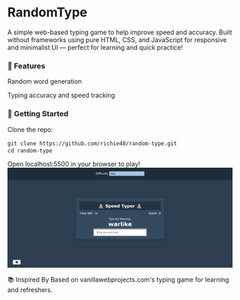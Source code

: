 # RandomType
A simple web-based typing game to help improve speed and accuracy. Built without frameworks using pure HTML, CSS, and JavaScript for responsive and minimalist UI — perfect for learning and quick practice!   

### 🎯 Features
Random word generation   
   
Typing accuracy and speed tracking    
   
### 🚀 Getting Started
Clone the repo:
```
git clone https://github.com/richie48/random-type.git
cd random-type
```
Open localhost:5500 in your browser to play!
![App Screenshot](./screenshot.png)

📚 Inspired By
Based on vanillawebprojects.com's typing game for learning and refreshers.
